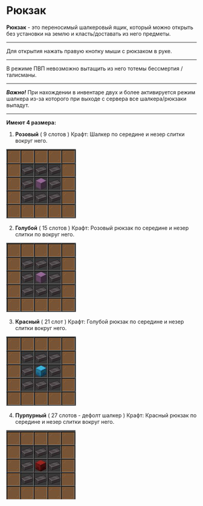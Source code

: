 # Рюкзак
**Рюкзак** - это переносимый шалкеровый ящик, который можно открыть без установки на землю и класть/доставать из него предметы.
___
Для открытия нажать правую кнопку мыши с рюкзаком в руке.
___
В режиме ПВП невозможно вытащить из него тотемы бессмертия / талисманы.
___
***Важно!*** При нахождении в инвентаре двух и более активируется режим шалкера из-за которого при выходе с сервера все шалкера/рюкзаки выпадут.
___
**Имеют 4 размера:**
1. **Розовый** ( 9 слотов ) Крафт: Шалкер по середине и незер слитки вокруг него.

![розовый](https://github.com/EazyPizyy/wiki/blob/b2b89e2370fbc573a03f6cc56e4204241c12b97a/assets/1.jpg)

2. **Голубой** ( 15 слотов ) Крафт: Розовый рюкзак по середине и незер слитки по вокруг него.

![Голубой рюкзак](./assets/1.jpg)

3. **Красный** ( 21 слот ) Крафт: Голубой рюкзак по середине и незер слитки вокруг него.

![Красный рюкзак](./assets/3.jpg)

4. **Пурпурный** ( 27 слотов - дефолт шалкер ) Крафт: Красный рюкзак по середине и незер слитки вокруг него.

![Пурпурный рюкзак](./assets/4.jpg)
